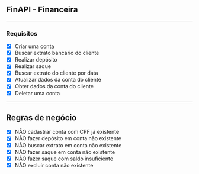 ## FinAPI - Financeira

---

### Requisitos

- [x] Criar uma conta
- [x] Buscar extrato bancário do cliente
- [x] Realizar depósito
- [x] Realizar saque
- [x] Buscar extrato do cliente por data
- [x] Atualizar dados da conta do cliente
- [x] Obter dados da conta do cliente
- [x] Deletar uma conta

---

## Regras de negócio

- [x] NÃO cadastrar conta com CPF já existente
- [x] NÃO fazer depósito em conta não existente
- [x] NÃO buscar extrato em conta não existente
- [x] NÃO fazer saque em conta não existente
- [x] NÃO fazer saque com saldo insuficiente
- [x] NÃO excluir conta não existente